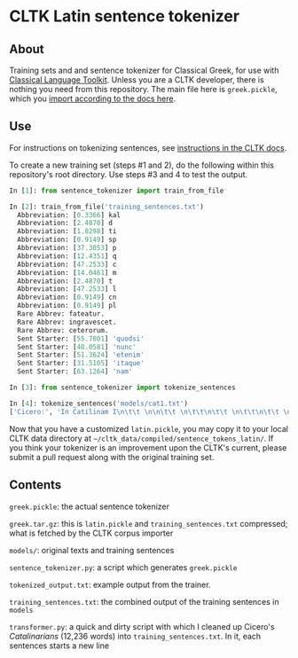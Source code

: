CLTK Latin sentence tokenizer
=============================

About
-----

Training sets and and sentence tokenizer for Classical Greek, for use with [Classical Language Toolkit](https://github.com/kylepjohnson/cltk). Unless you are a CLTK developer, there is nothing you need from this repository. The main file here is `greek.pickle`, which you [import according to the docs here](http://docs.cltk.org/en/latest/import_corpora.html).

Use
---

For instructions on tokenizing sentences, see [instructions in the CLTK docs](http://docs.cltk.org/en/latest/classical_latin.html#sentence-tokenization).

To create a new training set (steps #1 and 2), do the following within this repository's root directory. Use steps #3 and 4 to test the output.

```python
In [1]: from sentence_tokenizer import train_from_file

In [2]: train_from_file('training_sentences.txt')
  Abbreviation: [0.3366] kal
  Abbreviation: [2.4870] d
  Abbreviation: [1.8298] ti
  Abbreviation: [0.9149] sp
  Abbreviation: [37.3053] p
  Abbreviation: [12.4351] q
  Abbreviation: [47.2533] c
  Abbreviation: [14.0461] m
  Abbreviation: [2.4870] t
  Abbreviation: [47.2533] l
  Abbreviation: [0.9149] cn
  Abbreviation: [0.9149] pl
  Rare Abbrev: fateatur.
  Rare Abbrev: ingravescet.
  Rare Abbrev: ceterorum.
  Sent Starter: [55.7801] 'quodsi'
  Sent Starter: [40.0581] 'nunc'
  Sent Starter: [51.3624] 'etenim'
  Sent Starter: [31.5105] 'itaque'
  Sent Starter: [63.1264] 'nam'

In [3]: from sentence_tokenizer import tokenize_sentences

In [4]: tokenize_sentences('models/cat1.txt')
['Cicero:', 'In Catilinam I\n\t\t \n\n\t\t \n\t\t\n\t\t \n\t\t\n\t\t \n\t\t \n\t \n\t\n \n\n \n\n ORATIO IN L. CATILINAM PRIMA \n\n \n 1 2 3 4 5 6 7 8 9 10 11 12 13 14 15 16 17 18 19 20 21 22 23 24 25 26 27 28 29 30 31 32 33 \n \n\n \n[ 1 ] I.', 'Quo usque tandem abutere, Catilina, patientia nostra?', 'quam diu etiam furor iste tuus nos eludet?', 'quem ad finem sese effrenata iactabit audacia?', 'Nihilne te nocturnum praesidium Palati, nihil urbis vigiliae, nihil timor populi, nihil concursus bonorum omnium, nihil hic munitissimus habendi senatus locus, nihil horum ora voltusque moverunt?', 'Patere tua consilia non sentis, constrictam iam horum omnium scientia teneri coniurationem tuam non vides?', 'Quid proxima, quid superiore nocte egeris, ubi fueris, quos convocaveris, quid consilii ceperis, quem nostrum ignorare arbitraris?', ... ]
```

Now that you have a customized `latin.pickle`, you may copy it to your local CLTK data directory at `~/cltk_data/compiled/sentence_tokens_latin/`. If you think your tokenizer is an improvement upon the CLTK's current, please submit a pull request along with the original training set.


Contents
--------

`greek.pickle`: the actual sentence tokenizer

`greek.tar.gz`: this is `latin.pickle` and `training_sentences.txt` compressed; what is fetched by the CLTK corpus importer

`models/`: original texts and training sentences

`sentence_tokenizer.py`: a script which generates `greek.pickle`

`tokenized_output.txt`: example output from the trainer.

`training_sentences.txt`: the combined output of the training sentences in `models`

`transformer.py`: a quick and dirty script with which I cleaned up Cicero's *Catalinarians* (12,236 words) into `training_sentences.txt`. In it, each sentences starts a new line


